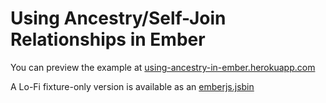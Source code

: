 # Using Ancestry/Self-Join Relationships in Ember

You can preview the example at [using-ancestry-in-ember.herokuapp.com](http://using-ancestry-in-ember.herokuapp.com)

A Lo-Fi fixture-only version is available as an [emberjs.jsbin](http://emberjs.jsbin.com/qojew/10)